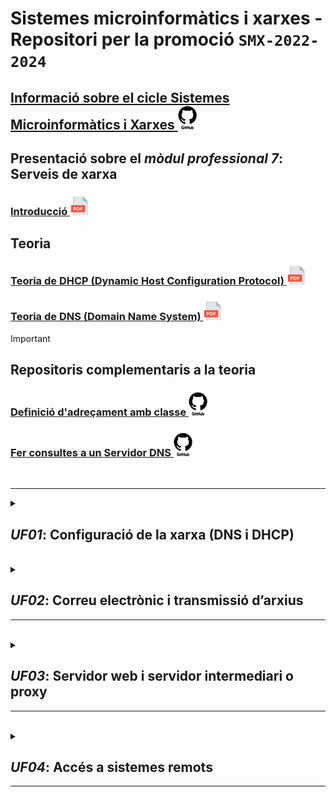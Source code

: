 # Sistemes microinformàtics i xarxes - Repositori per la promoció **```SMX-2022-2024```**

## [Informació sobre el cicle **Sistemes Microinformàtics i Xarxes ![github-logo-white-30x38.png](https://github.com/SMX-2022-2024/.github/blob/main/profile//images/github-logo-white-30x38.png)**](https://github.com/SMX-2022-2024/.github/blob/main/profile/docs/sistemes-microinformatics-i-xarxes.md)

## Presentació sobre el *mòdul professional 7*: **Serveis de xarxa**

### [**Introducció ![icona-pdf-30x30.png](https://github.com/SMX-2022-2024/.github/blob/main/profile//images/icona-pdf-30x30.png)** ](https://github.com/SMX-2022-2024/.github/blob/main/profile/manuals/smx-mp07-0001-uf01-pres0001-introduccio.pdf)

## Teoria

### [**Teoria de DHCP (Dynamic Host Configuration Protocol) ![icona-pdf-30x30.png](https://github.com/SMX-2022-2024/.github/blob/main/profile//images/icona-pdf-30x30.png)**](https://github.com/SMX-2022-2024/.github/blob/main/profile/manuals/smx-mp07-0002-uf01-pres0002-teoria-dhcp.pdf)

### [**Teoria de DNS (Domain Name System) ![icona-pdf-30x30.png](https://github.com/SMX-2022-2024/.github/blob/main/profile//images/icona-pdf-30x30.png)**](https://github.com/SMX-2022-2024/.github/blob/main/profile/manuals/smx-mp07-0003-uf01-pres0003-teoria-dns.pdf)

> [!IMPORTANT]
> ## Repositoris complementaris a la teoria
>
> ### [Definició d'adreçament amb classe ![github-logo-white-30x38.png](https://github.com/SMX-2022-2024/.github/blob/main/profile//images/github-logo-white-30x38.png)](https://github.com/SMX-2022-2024/.github/blob/main/profile/manuals/man-dns-03-definicio-d-adrecament-amb-classe.md)
> 
> ### [Fer consultes a un **Servidor DNS** ![github-logo-white-30x38.png](https://github.com/SMX-2022-2024/.github/blob/main/profile//images/github-logo-white-30x38.png)](https://github.com/SMX-2022-2024/.github/blob/main/profile/manuals/man-dns-04-consultes-a-un-servidor-dns.md)
>
><br>
>

<hr>

<details>
<summary>

## *UF01*: Configuració de la xarxa (DNS i DHCP)
</summary>

> ### [***(A01U)* Primera activitat amb git** <font size="10">*MP07 UF01 A01U - Activitat 1*</font> ![github-logo-white-30x38.png](https://github.com/SMX-2022-2024/.github/blob/main/profile//images/github-logo-white-30x38.png)](https://github.com/SMX-2022-2024/a01u-primera-activitat-amb-git)
>
> ### [***(A02U)* Configuració d'un servidor DHCP a Win 2020 Server** *MP07 UF01 A02U - Activitat 2* ![github-logo-white-30x38.png](https://github.com/SMX-2022-2024/.github/blob/main/profile//images/github-logo-white-30x38.png)](https://github.com/SMX-2022-2024/a02u-configuracio-servidor-dhcp-win2020.git)
>
> ### [***(A03U)* Configuració d'un servidor DNS a Win 2020 Server** *MP07 UF01 A03U - Teoria 3* ![github-logo-white-30x38.png](https://github.com/SMX-2022-2024/.github/blob/main/profile//images/github-logo-white-30x38.png)](https://github.com/SMX-2022-2024/a03u-teoria-i-configuracio-servidor-dns-win2020.git)
>
> ### [***(A04U)* Creació d'una nova zona de DNS a Win 2020 Server** *MP07 UF01 A04U - Activitat 4* ![github-logo-white-30x38.png](https://github.com/SMX-2022-2024/.github/blob/main/profile//images/github-logo-white-30x38.png)](https://github.com/SMX-2022-2024/a04u-configuracio-servidor-dns-win2020.git)
>
> ### [***(A05U)* Configuració per que els servidors es vegin entre ells** *MP07 UF01 A05U - Activitat 5* ![github-logo-white-30x38.png](https://github.com/SMX-2022-2024/.github/blob/main/profile//images/github-logo-white-30x38.png)](https://github.com/SMX-2022-2024/a05u-configuracio-servidors-dns-classe.git)
> 
<hr>
</details>

<br>

<details>
<summary>

## *UF02*: **Correu electrònic i transmissió d’arxius**
> 
<hr>
</details>

<br>

<details>
<summary>

## *UF03*: **Servidor web i servidor intermediari o proxy**
> 
<hr>
</details>

<br>

<details>
<summary>

## *UF04*: **Accés a sistemes remots**
> 
<hr>
</details>

<br>
